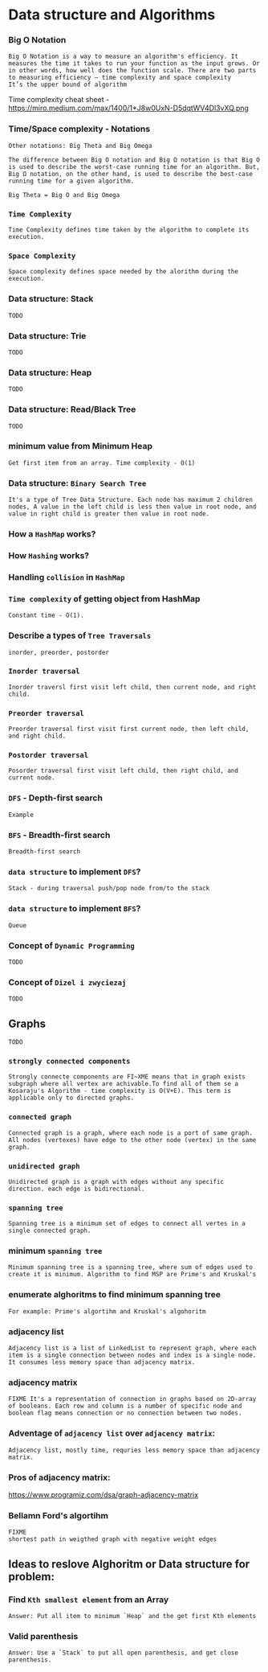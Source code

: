 # Data structure and Algorithms

### **Big O Notation**
```
Big O Notation is a way to measure an algorithm's efficiency. It measures the time it takes to run your function as the input grows. Or in other words, how well does the function scale. There are two parts to measuring efficiency — time complexity and space complexity
It’s the upper bound of algorithm
```
Time complexity cheat sheet - https://miro.medium.com/max/1400/1*J8w0UxN-D5dqtWV4Dl3vXQ.png

### **Time/Space complexity - Notations**
```
Other notations: Big Theta and Big Omega

The difference between Big O notation and Big Ω notation is that Big O is used to describe the worst-case running time for an algorithm. But, Big Ω notation, on the other hand, is used to describe the best-case running time for a given algorithm.

Big Theta = Big O and Big Omega
```

### `Time Complexity`
```
Time Complexity defines time taken by the algorithm to complete its execution.
```

### `Space Complexity`
```
Space complexity defines space needed by the alorithm during the execution. 
```

### **Data structure: Stack**
```
TODO
```

### **Data structure: Trie**
```
TODO
```

### **Data structure: Heap**
```
TODO
```

### **Data structure: Read/Black Tree**
```
TODO
```

### **minimum value from Minimum Heap**
```
Get first item from an array. Time complexity - O(1)
```

### Data structure: `Binary Search Tree`
```
It's a type of Tree Data Structure. Each node has maximum 2 children nodes, A value in the left child is less then value in root node, and value in right child is greater then value in root node. 
```
### How a `HashMap` works?
### How `Hashing` works?
### Handling `collision` in `HashMap`

### `Time complexity` of getting object from HashMap
```
Constant time - O(1).
```

### Describe a types of `Tree Traversals`
```
inorder, preorder, postorder
```

### `Inorder traversal`
```
Inorder traversl first visit left child, then current node, and right child.
```

### `Preorder traversal`
```
Preorder traversal first visit first current node, then left child, and right child.
```

### `Postorder traversal`
```
Posorder traversal first visit left child, then right child, and current node.
```

### `DFS` - Depth-first search
```
Example
```

### `BFS` - Breadth-first search 
```
Breadth-first search
```

### `data structure` to implement `DFS`?
```
Stack - during traversal push/pop node from/to the stack
```

### `data structure` to implement `BFS`?
```
Queue
```

### Concept of `Dynamic Programming`
```
TODO
```

### Concept of `Dizel i zwyciezaj`
```
TODO
```

## Graphs
```
TODO
```

### `strongly connected components`
```
Strongly connecte components are FI~XME means that in graph exists subgraph where all vertex are achivable.To find all of them se a Kosaraju's Algorithm - time complexity is O(V+E). This term is applicable only to directed graphs.
```

### `connected graph`
```
Connected graph is a graph, where each node is a port of same graph. All nodes (vertexes) have edge to the other node (vertex) in the same graph.
```

### `unidirected graph`
```
Unidirected graph is a graph with edges without any specific direction. each edge is bidirectional.
```

### `spanning tree`
```
Spanning tree is a minimum set of edges to connect all vertes in a single connected graph. 
```

### minimum `spanning tree`
```
Minimum spanning tree is a spanning tree, where sum of edges used to create it is minimum. Algorithm to find MSP are Prime's and Kruskal's 
```

### enumerate alghoritms to find minimum spanning tree
```
For example: Prime's algortihm and Kruskal's algohoritm
```

### adjacency list
```
Adjacency list is a list of LinkedList to represent graph, where each item is a single connection between nodes and index is a single node. It consumes less memory space than adjacency matrix.
```

### adjacency matrix
```
FIXME It's a representation of connection in graphs based on 2D-array of booleans. Each row and column is a number of specific node and boolean flag means connection or no connection between two nodes. 
```

### Adventage of `adjacency list` over `adjacency matrix`:
```
Adjacency list, mostly time, requries less memory space than adjacency matrix.
```

### Pros of adjacency matrix:
https://www.programiz.com/dsa/graph-adjacency-matrix


### Bellamn Ford's algortihm
```
FIXME
shortest path in weigthed graph with negative weight edges
```
## Ideas to reslove Alghoritm or Data structure for problem:

### Find `Kth smallest element` from an Array
```
Answer: Put all item to minimum `Heap` and the get first Kth elements
```

### **Valid parenthesis**
```
Answer: Use a `Stack` to put all open parenthesis, and get close parenthesis.  
```